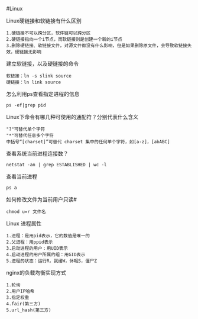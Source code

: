 #Linux

Linux硬链接和软链接有什么区别

    1.硬链接不可以跨分区，软件链可以跨分区
    2.硬链接指向一个i节点，而软链接则是创建一个新的i节点
    3.删除硬链接、软链接文件，对源文件都没有什么影响，但是如果删除原文件，会导致软链接失效，硬链接无影响

建立软链接，以及硬链接的命令

    软链接：ln -s slink source
    硬链接：ln link source

怎么利用ps查看指定进程的信息

    ps -ef|grep pid

Linux下命令有哪几种可使用的通配符？分别代表什么含义

    "?"可替代单个字符
    "*"可替代任意多个字符
    中括号“[charset]”可替代 charset 集中的任何单个字符，如[a-z]，[abABC]


查看系统当前进程连接数？

    netstat -an | grep ESTABLISHED | wc -l

查看当前进程

    ps a

如何修改文件为当前用户只读#

    chmod u=r 文件名

Linux 进程属性

    1.进程：是用pid表示，它的数值是唯一的
    2.父进程：用ppid表示
    3.启动进程的用户：用UID表示
    4.启动进程的用户所属的组：用GID表示
    5.进程的状态：运行R，就绪W，休眠S，僵尸Z

nginx的负载均衡实现方式

    1.轮询
    2.用户IP哈希
    3.指定权重
    4.fair(第三方)
    5.url_hash(第三方)
